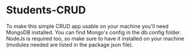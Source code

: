 # Students-CRUD

To make this simple CRUD app usable on your machine you'll need MongoDB installed.
You can find Mongo's config in the db.config folder.
NodeJs is required too, so make sure to have it installed on your machine (modules needed are listed in the package json file).
